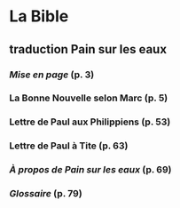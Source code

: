 # La Bible
## traduction Pain sur les eaux
### *Mise en page* (p. 3)
### La Bonne Nouvelle selon Marc (p. 5)
### Lettre de Paul aux Philippiens (p. 53)
### Lettre de Paul à Tite (p. 63)
### *À propos de Pain sur les eaux* (p. 69)
### *Glossaire* (p. 79)
